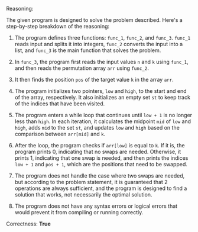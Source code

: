 Reasoning:

The given program is designed to solve the problem described. Here's a step-by-step breakdown of the reasoning:

1. The program defines three functions: `func_1`, `func_2`, and `func_3`. `func_1` reads input and splits it into integers, `func_2` converts the input into a list, and `func_3` is the main function that solves the problem.

2. In `func_3`, the program first reads the input values `n` and `k` using `func_1`, and then reads the permutation array `arr` using `func_2`.

3. It then finds the position `pos` of the target value `k` in the array `arr`.

4. The program initializes two pointers, `low` and `high`, to the start and end of the array, respectively. It also initializes an empty set `st` to keep track of the indices that have been visited.

5. The program enters a while loop that continues until `low + 1` is no longer less than `high`. In each iteration, it calculates the midpoint `mid` of `low` and `high`, adds `mid` to the set `st`, and updates `low` and `high` based on the comparison between `arr[mid]` and `k`.

6. After the loop, the program checks if `arr[low]` is equal to `k`. If it is, the program prints 0, indicating that no swaps are needed. Otherwise, it prints 1, indicating that one swap is needed, and then prints the indices `low + 1` and `pos + 1`, which are the positions that need to be swapped.

7. The program does not handle the case where two swaps are needed, but according to the problem statement, it is guaranteed that 2 operations are always sufficient, and the program is designed to find a solution that works, not necessarily the optimal solution.

8. The program does not have any syntax errors or logical errors that would prevent it from compiling or running correctly.

Correctness: **True**
